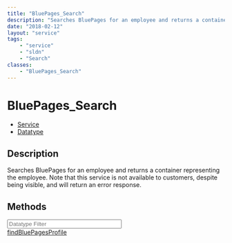 ```yaml
---
title: "BluePages_Search"
description: "Searches BluePages for an employee and returns a container representing the employee. Note that this service is not avai... "
date: "2018-02-12"
layout: "service"
tags:
    - "service"
    - "sldn"
    - "Search"
classes:
    - "BluePages_Search"
---
```

# BluePages_Search
<div id='service-datatype'>
    <ul id='sldn-reference-tabs'>
    <li id='service'> <a href='/reference/services/BluePages_Search' >Service</a></li>    <li id='datatype'> <a href='/reference/datatypes/BluePages_Search' >Datatype</a></li>
    </ul>
</div>

## Description
Searches BluePages for an employee and returns a container representing the employee. Note that this service is not available to customers, despite being visible, and will return an error response. 



        
<div id="properties" class="content">
    <h2>Methods</h2>
    <div class="view-filters">
        <div class="clearfix">
            <div class="search-input-box">
                <input placeholder="Datatype Filter" onkeyup="titleSearch(inputId='edit-combine', divId='method-div', elementClass='method-row')" 
                    type="text" id="edit-combine" value="" size="30" maxlength="128" class="form-text">
            </div>
        </div>
    </div>
    <div id="method-div">
            <div class="method-row">
                        <span class='view-field-title'><a href='/reference/services/BluePages_Search/findBluePagesProfile'> findBluePagesProfile</a> </span>
            <div class='views-field-body'></div>
        </div>
        </div>
</div>


